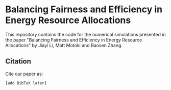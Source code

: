 # Balancing Fairness and Efficiency in Energy Resource Allocations

This repository contains the code for the numerical simulations presented in the paper "Balancing Fairness and Efficiency in Energy Resource Allocations" by Jiayi Li, Matt Motoki and Baosen Zhang.


## Citation

Cite our paper as:
```
[add BibTeX later]
```
